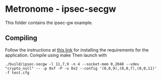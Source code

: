 # Metronome - ipsec-secgw
This folder contains the ipsec-gw example.
## Compiling
Follow the instructions at [this link](https://doc.dpdk.org/guides-19.11/sampleappug/ipsecsecgw.html) for installing the requirements for the application.
Compile using make Then launch with 
```(bash)
./build/ipsec-secgw -l 11,7,9 -n 4 --socket-mem 0,2048 --vdev "crypto_null" -- -p 0xf -P -u 0x2 --config '(0,0,9),(0,0,7),(0,0,11)' -f test.cfg
```
